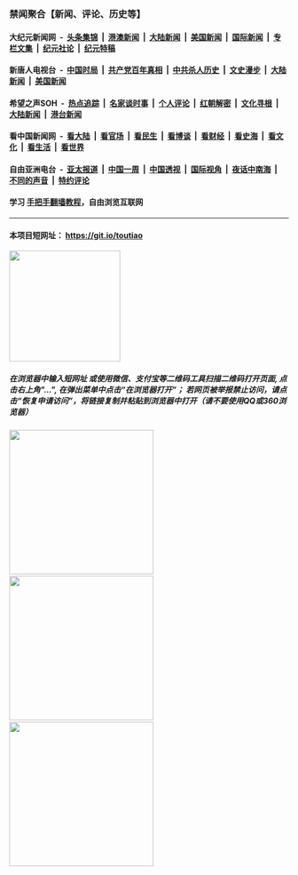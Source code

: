### 禁闻聚合【新闻、评论、历史等】

#### 大纪元新闻网 &nbsp;-&nbsp; [头条集锦](indexes/E头条集锦.md?t=02252002) &nbsp;|&nbsp; [港澳新闻](indexes/E港澳新闻.md?t=02252002)  &nbsp;|&nbsp; [大陆新闻](indexes/E大陆新闻.md?t=02252002) &nbsp;|&nbsp; [美国新闻](indexes/E美国新闻.md?t=02252002) &nbsp;|&nbsp; [国际新闻](indexes/E国际新闻.md?t=02252002) &nbsp;|&nbsp; [专栏文集](indexes/E专栏文集.md?t=02252002) &nbsp;|&nbsp; [纪元社论](indexes/E纪元社论.md?t=02252002) &nbsp;|&nbsp; [纪元特稿](indexes/E纪元特稿.md?t=02252002) 

#### 新唐人电视台 &nbsp;-&nbsp; [中国时局](indexes/N中国时局.md?t=02252002) &nbsp;|&nbsp; [共产党百年真相](indexes/N共产党百年真相.md?t=02252002) &nbsp;|&nbsp; [中共杀人历史](indexes/N中共杀人历史.md?t=02252002) &nbsp;|&nbsp; [文史漫步](indexes/N文史漫步.md?t=02252002) &nbsp;|&nbsp; [大陆新闻](indexes/N大陆新闻.md?t=02252002) &nbsp;|&nbsp; [美国新闻](indexes/N美国新闻.md?t=02252002)

#### 希望之声SOH &nbsp;-&nbsp; [热点追踪](indexes/H热点追踪.md?t=02252002) &nbsp;|&nbsp; [名家谈时事](indexes/H名家谈时事.md?t=02252002) &nbsp;|&nbsp; [个人评论](indexes/H个人评论.md?t=02252002)  &nbsp;|&nbsp; [红朝解密](indexes/H红朝解密.md?t=02252002) &nbsp;|&nbsp; [文化寻根](indexes/H文化寻根.md?t=02252002) &nbsp;|&nbsp; [大陆新闻](indexes/H大陆新闻.md?t=02252002) &nbsp;|&nbsp; [港台新闻](indexes/H港台新闻.md?t=02252002)

#### 看中国新闻网 &nbsp;-&nbsp; [看大陆](indexes/S看大陆.md?t=02252002) &nbsp;|&nbsp; [看官场](indexes/S看官场.md?t=02252002) &nbsp;|&nbsp; [看民生](indexes/S看民生.md?t=02252002)  &nbsp;|&nbsp; [看博谈](indexes/S看博谈.md?t=02252002) &nbsp;|&nbsp; [看财经](indexes/S看财经.md?t=02252002) &nbsp;|&nbsp; [看史海](indexes/S看史海.md?t=02252002) &nbsp;|&nbsp; [看文化](indexes/S看文化.md?t=02252002) &nbsp;|&nbsp; [看生活](indexes/S看生活.md?t=02252002) &nbsp;|&nbsp; [看世界](indexes/S看世界.md?t=02252002)

#### 自由亚洲电台 &nbsp;-&nbsp; [亚太报道](indexes/R亚太报道.md?t=02252002) &nbsp;|&nbsp; [中国一周](indexes/R中国一周.md?t=02252002) &nbsp;|&nbsp; [中国透视](indexes/R中国透视.md?t=02252002)  &nbsp;|&nbsp; [国际视角](indexes/R国际视角.md?t=02252002) &nbsp;|&nbsp; [夜话中南海](indexes/R夜话中南海.md?t=02252002) &nbsp;|&nbsp; [不同的声音](indexes/R不同的声音.md?t=02252002) &nbsp;|&nbsp; [特约评论](indexes/R特约评论.md?t=02252002)

#### 学习 [手把手翻墙教程](https://github.com/gfw-breaker/guides/wiki)，自由浏览互联网

----

#### 本项目短网址： https://git.io/toutiao
<img src="https://raw.githubusercontent.com/gfw-breaker/banned-news/master/scripts/img/qr.png" width="200px"/>  

##### 在浏览器中输入短网址 或使用微信、支付宝等二维码工具扫描二维码打开页面, 点击右上角"...", 在弹出菜单中点击“在浏览器打开”； 若网页被举报禁止访问，请点击“恢复申请访问”，将链接复制并粘贴到浏览器中打开（请不要使用QQ或360浏览器）

<img src="https://raw.githubusercontent.com/gfw-breaker/banned-news/master/scripts/img/1.png" width="260px"/> &nbsp; <img src="https://raw.githubusercontent.com/gfw-breaker/banned-news/master/scripts/img/2.png" width="260px"/> &nbsp; <img src="https://raw.githubusercontent.com/gfw-breaker/banned-news/master/scripts/img/3.png" width="260px"/>
